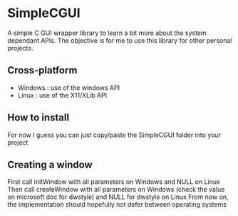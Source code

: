 # SimpleCGUI

A simple C GUI wrapper library to learn a bit more about the system dependant APIs.
The objective is for me to use this library for other personal projects.

## Cross-platform

- Windows : use of the windows API
- Linux : use of the X11/XLib API

## How to install

For now I guess you can just copy/paste the SimpleCGUI folder into your project

## Creating a window

First call initWindow with all parameters on Windows and NULL on Linux
Then call createWindow with all parameters on Windows (check the value on microsoft doc for dwstyle) and NULL for dwstyle on Linux
From now on, the implementation should hopefully not defer between operating systems
